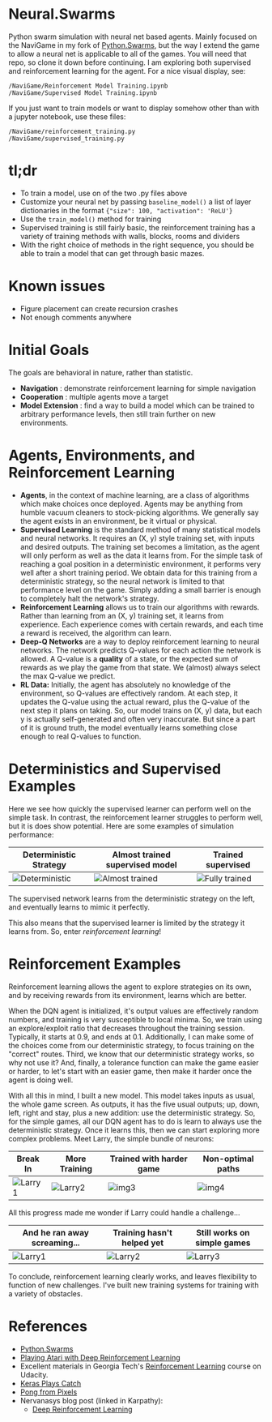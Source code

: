 # Neural.Swarms
Python swarm simulation with neural net based agents. Mainly focused on the NaviGame in my fork of [Python.Swarms](https://github.com/thetabor/Python.Swarms/), but the way I extend the game to allow a neural net is applicable to all of the games. You will need that repo, so clone it down before continuing. I am exploring both supervised and reinforcement learning for the agent. For a nice visual display, see:

```
/NaviGame/Reinforcement Model Training.ipynb
/NaviGame/Supervised Model Training.ipynb
```

If you just want to train models or want to display somehow other than with a jupyter notebook, use these files:

```
/NaviGame/reinforcement_training.py
/NaviGame/supervised_training.py
```

# tl;dr

- To train a model, use on of the two .py files above
- Customize your neural net by passing ```baseline_model()``` a list of layer dictionaries in the format ```{"size": 100, "activation": 'ReLU'}```
- Use the ```train_model()``` method for training
- Supervised training is still fairly basic, the reinforcement training has a variety of training methods with walls, blocks, rooms and dividers
- With the right choice of methods in the right sequence, you should be able to train a model that can get through basic mazes.

# Known issues

- Figure placement can create recursion crashes
- Not enough comments anywhere

# Initial Goals

The goals are behavioral in nature, rather than statistic.
- **Navigation** : demonstrate reinforcement learning for simple navigation
- **Cooperation** : multiple agents move a target
- **Model Extension** : find a way to build a model which can be trained to arbitrary performance levels, then still train further on new environments.

# Agents, Environments, and Reinforcement Learning

- **Agents**, in the context of machine learning, are a class of algorithms which make choices once deployed. Agents may be anything from humble vacuum cleaners to stock-picking algorithms. We generally say the agent exists in an environment, be it virtual or physical.
- **Supervised Learning** is the standard method of many statistical models and neural networks. It requires an (X, y) style training set, with inputs and desired outputs. The training set becomes a limitation, as the agent will only perform as well as the data it learns from. For the simple task of reaching a goal position in a deterministic environment, it performs very well after a short training period. We obtain data for this training from a deterministic strategy, so the neural network is limited to that performance level on the game. Simply adding a small barrier is enough to completely halt the network's strategy.
- **Reinforcement Learning** allows us to train our algorithms with rewards. Rather than learning from an (X, y) training set, it learns from experience. Each experience comes with certain rewards, and each time a reward is received, the algorithm can learn.
- **Deep-Q Networks** are a way to deploy reinforcement learning to neural networks. The network predicts Q-values for each action the network is allowed. A Q-value is a **quality** of a state, or the expected sum of rewards as we play the game from that state. We (almost) always select the max Q-value we predict.
- **RL Data:** Initially, the agent has absolutely no knowledge of the environment, so Q-values are effectively random. At each step, it updates the Q-value using the actual reward, plus the Q-value of the next step it plans on taking. So, our model trains on (X, y) data, but each y is actually self-generated and often very inaccurate. But since a part of it is ground truth, the model eventually learns something close enough to real Q-values to function.

# Deterministics and Supervised Examples
Here we see how quickly the supervised learner can perform well on the simple task. In contrast, the reinforcement learner struggles to perform well, but it is does show potential. Here are some examples of simulation performance:

| Deterministic Strategy | Almost trained supervised model | Trained supervised |
| --- | --- | --- |
| ![Deterministic](https://github.com/thetabor/Neural.Swarms/blob/master/notes/gifs/deterministic_strategy_test.gif) | ![Almost trained](https://github.com/thetabor/Neural.Swarms/blob/master/notes/gifs/supervised/slight_undertrained_supervised.gif) | ![Fully trained](https://github.com/thetabor/Neural.Swarms/blob/master/notes/gifs/supervised/trained_supervised.gif) | 

The supervised network learns from the deterministic strategy on the left, and eventually learns to mimic it perfectly.

This also means that the supervised learner is limited by the strategy it learns from. So, enter *reinforcement learning*!

# Reinforcement Examples

Reinforcement learning allows the agent to explore strategies on its own, and by receiving rewards from its environment, learns which are better.

When the DQN agent is initialized, it's output values are effectively random numbers, and training is very susceptible to local minima. So, we train using an explore/exploit ratio that decreases throughout the training session. Typically, it starts at 0.9, and ends at 0.1. Additionally, I can make some of the choices come from our deterministic strategy, to focus training on the "correct" routes. Third, we know that our deterministic strategy works, so why not use it? And, finally, a tolerance function can make the game easier or harder, to let's start with an easier game, then make it harder once the agent is doing well.

With all this in mind, I built a new model. This model takes inputs as usual, the whole game screen. As outputs, it has the five usual outputs; up, down, left, right and stay, plus a new addition: use the deterministic strategy. So, for the simple games, all our DQN agent has to do is learn to always use the deterministic strategy. Once it learns this, then we can start exploring more complex problems. Meet Larry, the simple bundle of neurons:

| Break In | More Training | Trained with harder game | Non-optimal paths |
| --- | --- | --- | --- |
| ![Larry1](https://github.com/thetabor/Neural.Swarms/blob/master/NaviGame/larry/20000_x_15/larry_gif_00_20000x15.gif) | ![Larry2](https://github.com/thetabor/Neural.Swarms/blob/master/NaviGame/larry/20000_x_15/larry_gif_01_plus60000x5_a.gif) | ![img3](https://github.com/thetabor/Neural.Swarms/blob/master/NaviGame/larry/20000_x_15/larry_gif_07_plus_2x_60000x5_d.gif) | ![img4](https://github.com/thetabor/Neural.Swarms/blob/master/NaviGame/larry/20000_x_15/larry_gif_09_plus_3x_60000x5_b.gif) |

All this progress made me wonder if Larry could handle a challenge...

| And he ran away screaming... | Training hasn't helped yet | Still works on simple games |
| --- | --- | --- |
| ![Larry1](https://github.com/thetabor/Neural.Swarms/blob/master/NaviGame/larry/20000_x_15/larry_gif_11_plus_3x_60000x5_d.gif) | ![Larry2](https://github.com/thetabor/Neural.Swarms/blob/master/NaviGame/larry/20000_x_15/larry_gif_12_plus_3x_60000x5_e.gif) | ![Larry3](https://github.com/thetabor/Neural.Swarms/blob/master/NaviGame/larry/20000_x_15/larry_gif_14_larry_maze_d.gif)

To conclude, reinforcement learning clearly works, and leaves flexibility to function of new challenges. I've built new training systems for training with a variety of obstacles.

# References

- [Python.Swarms](https://github.com/elmar-hinz/Python.Swarms/)
- [Playing Atari with Deep Reinforcement Learning](https://arxiv.org/abs/1312.5602)
- Excellent materials in Georgia Tech's [Reinforcement Learning](https://www.udacity.com/course/reinforcement-learning--ud600) course on Udacity.
- [Keras Plays Catch](https://edersantana.github.io/articles/keras_rl/)
- [Pong from Pixels](http://karpathy.github.io/2016/05/31/rl/)
- Nervanasys blog post (linked in Karpathy):
    - [Deep Reinforcement Learning](https://www.nervanasys.com/demystifying-deep-reinforcement-learning/)
